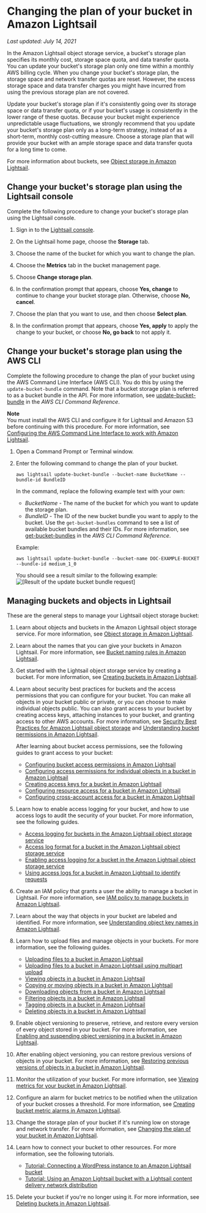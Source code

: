 # Changing the plan of your bucket in Amazon Lightsail<a name="amazon-lightsail-changing-bucket-plans"></a>

 *Last updated: July 14, 2021* 

In the Amazon Lightsail object storage service, a bucket's storage plan specifies its monthly cost, storage space quota, and data transfer quota\. You can update your bucket's storage plan only one time within a monthly AWS billing cycle\. When you change your bucket's storage plan, the storage space and network transfer quotas are reset\. However, the excess storage space and data transfer charges you might have incurred from using the previous storage plan are not covered\.

Update your bucket's storage plan if it's consistently going over its storage space or data transfer quota, or if your bucket's usage is consistently in the lower range of these quotas\. Because your bucket might experience unpredictable usage fluctuations, we strongly recommend that you update your bucket's storage plan only as a long\-term strategy, instead of as a short\-term, monthly cost\-cutting measure\. Choose a storage plan that will provide your bucket with an ample storage space and data transfer quota for a long time to come\.

For more information about buckets, see [Object storage in Amazon Lightsail](buckets-in-amazon-lightsail.md)\.

## Change your bucket's storage plan using the Lightsail console<a name="change-bucket-storage-plan-lightsail-console"></a>

Complete the following procedure to change your bucket's storage plan using the Lightsail console\.

1. Sign in to the [Lightsail console](https://lightsail.aws.amazon.com/)\.

1. On the Lightsail home page, choose the **Storage** tab\.

1. Choose the name of the bucket for which you want to change the plan\.

1. Choose the **Metrics** tab in the bucket management page\.

1. Choose **Change storage plan**\.

1. In the confirmation prompt that appears, choose **Yes, change** to continue to change your bucket storage plan\. Otherwise, choose **No, cancel**\.

1. Choose the plan that you want to use, and then choose **Select plan**\.

1. In the confirmation prompt that appears, choose **Yes, apply** to apply the change to your bucket, or choose **No, go back** to not apply it\.

## Change your bucket's storage plan using the AWS CLI<a name="change-bucket-storage-plan-aws-cli"></a>

Complete the following procedure to change the plan of your bucket using the AWS Command Line Interface \(AWS CLI\)\. You do this by using the `update-bucket-bundle` command\. Note that a bucket storage plan is referred to as a bucket bundle in the API\. For more information, see [update\-bucket\-bundle](https://docs.aws.amazon.com/cli/latest/reference/lightsail/update-bucket-bundle.html) in the *AWS CLI Command Reference*\.

**Note**  
You must install the AWS CLI and configure it for Lightsail and Amazon S3 before continuing with this procedure\. For more information, see [Configuring the AWS Command Line Interface to work with Amazon Lightsail](lightsail-how-to-set-up-and-configure-aws-cli.md)\.

1. Open a Command Prompt or Terminal window\.

1. Enter the following command to change the plan of your bucket\.

   ```
   aws lightsail update-bucket-bundle --bucket-name BucketName --bundle-id BundleID
   ```

   In the command, replace the following example text with your own:
   + *BucketName* \- The name of the bucket for which you want to update the storage plan\.
   + *BundleID* \- The ID of the new bucket bundle you want to apply to the bucket\. Use the `get-bucket-bundles` command to see a list of available bucket bundles and their IDs\. For more information, see [get\-bucket\-bundles](https://docs.aws.amazon.com/cli/latest/reference/lightsail/get-bucket-bundle.html) in the *AWS CLI Command Reference*\.

   Example:

   ```
   aws lightsail update-bucket-bundle --bucket-name DOC-EXAMPLE-BUCKET --bundle-id medium_1_0
   ```

   You should see a result similar to the following example:  
![\[Result of the update bucket bundle request\]](https://d9yljz1nd5001.cloudfront.net/en_us/2c7274df55d082980824e6f5d4268a07/images/amazon-lightsail-update-bucket-bundle-cli.png)

## Managing buckets and objects in Lightsail<a name="changing-plan-managing-buckets-and-objects"></a>

These are the general steps to manage your Lightsail object storage bucket:

1. Learn about objects and buckets in the Amazon Lightsail object storage service\. For more information, see [Object storage in Amazon Lightsail](buckets-in-amazon-lightsail.md)\.

1. Learn about the names that you can give your buckets in Amazon Lightsail\. For more information, see [Bucket naming rules in Amazon Lightsail](bucket-naming-rules-in-amazon-lightsail.md)\.

1. Get started with the Lightsail object storage service by creating a bucket\. For more information, see [Creating buckets in Amazon Lightsail](amazon-lightsail-creating-buckets.md)\.

1. Learn about security best practices for buckets and the access permissions that you can configure for your bucket\. You can make all objects in your bucket public or private, or you can choose to make individual objects public\. You can also grant access to your bucket by creating access keys, attaching instances to your bucket, and granting access to other AWS accounts\. For more information, see [Security Best Practices for Amazon Lightsail object storage](amazon-lightsail-bucket-security-best-practices.md) and [Understanding bucket permissions in Amazon Lightsail](amazon-lightsail-understanding-bucket-permissions.md)\.

   After learning about bucket access permissions, see the following guides to grant access to your bucket:
   + [Configuring bucket access permissions in Amazon Lightsail](amazon-lightsail-configuring-bucket-permissions.md)
   + [Configuring access permissions for individual objects in a bucket in Amazon Lightsail](amazon-lightsail-configuring-individual-object-access.md)
   + [Creating access keys for a bucket in Amazon Lightsail](amazon-lightsail-creating-bucket-access-keys.md)
   + [Configuring resource access for a bucket in Amazon Lightsail](amazon-lightsail-configuring-bucket-resource-access.md)
   + [Configuring cross\-account access for a bucket in Amazon Lightsail](amazon-lightsail-configuring-bucket-cross-account-access.md)

1. Learn how to enable access logging for your bucket, and how to use access logs to audit the security of your bucket\. For more information, see the following guides\.
   + [Access logging for buckets in the Amazon Lightsail object storage service](amazon-lightsail-bucket-access-logs.md)
   + [Access log format for a bucket in the Amazon Lightsail object storage service](amazon-lightsail-bucket-access-log-format.md)
   + [Enabling access logging for a bucket in the Amazon Lightsail object storage service](amazon-lightsail-enabling-bucket-access-logs.md)
   + [Using access logs for a bucket in Amazon Lightsail to identify requests](amazon-lightsail-using-bucket-access-logs.md)

1. Create an IAM policy that grants a user the ability to manage a bucket in Lightsail\. For more information, see [IAM policy to manage buckets in Amazon Lightsail](amazon-lightsail-bucket-management-policies.md)\.

1. Learn about the way that objects in your bucket are labeled and identified\. For more information, see [Understanding object key names in Amazon Lightsail](understanding-bucket-object-key-names-in-amazon-lightsail.md)\.

1. Learn how to upload files and manage objects in your buckets\. For more information, see the following guides\.
   + [Uploading files to a bucket in Amazon Lightsail](amazon-lightsail-uploading-files-to-a-bucket.md)
   + [Uploading files to a bucket in Amazon Lightsail using multipart upload](amazon-lightsail-uploading-files-to-a-bucket-using-multipart-upload.md)
   + [Viewing objects in a bucket in Amazon Lightsail](amazon-lightsail-viewing-objects-in-a-bucket.md)
   + [Copying or moving objects in a bucket in Amazon Lightsail](amazon-lightsail-copying-moving-bucket-objects.md)
   + [Downloading objects from a bucket in Amazon Lightsail](amazon-lightsail-downloading-bucket-objects.md)
   + [Filtering objects in a bucket in Amazon Lightsail](amazon-lightsail-filtering-bucket-objects.md)
   + [Tagging objects in a bucket in Amazon Lightsail](amazon-lightsail-tagging-bucket-objects.md)
   + [Deleting objects in a bucket in Amazon Lightsail](amazon-lightsail-deleting-bucket-objects.md)

1. Enable object versioning to preserve, retrieve, and restore every version of every object stored in your bucket\. For more information, see [Enabling and suspending object versioning in a bucket in Amazon Lightsail](amazon-lightsail-managing-bucket-object-versioning.md)\.

1. After enabling object versioning, you can restore previous versions of objects in your bucket\. For more information, see [Restoring previous versions of objects in a bucket in Amazon Lightsail](amazon-lightsail-restoring-bucket-object-versions.md)\.

1. Monitor the utilization of your bucket\. For more information, see [Viewing metrics for your bucket in Amazon Lightsail](amazon-lightsail-viewing-bucket-metrics.md)\.

1. Configure an alarm for bucket metrics to be notified when the utilization of your bucket crosses a threshold\. For more information, see [Creating bucket metric alarms in Amazon Lightsail](amazon-lightsail-adding-bucket-metric-alarms.md)\.

1. Change the storage plan of your bucket if it's running low on storage and network transfer\. For more information, see [Changing the plan of your bucket in Amazon Lightsail](#amazon-lightsail-changing-bucket-plans)\.

1. Learn how to connect your bucket to other resources\. For more information, see the following tutorials\.
   + [Tutorial: Connecting a WordPress instance to an Amazon Lightsail bucket](amazon-lightsail-connecting-buckets-to-wordpress.md)
   + [Tutorial: Using an Amazon Lightsail bucket with a Lightsail content delivery network distribution](amazon-lightsail-using-distributions-with-buckets.md)

1. Delete your bucket if you're no longer using it\. For more information, see [Deleting buckets in Amazon Lightsail](amazon-lightsail-deleting-buckets.md)\.